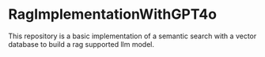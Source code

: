 # RagImplementationWithGPT4o
This repository is a basic implementation of a semantic search with a vector database to build a rag supported llm model.
